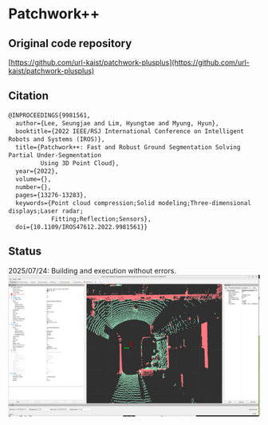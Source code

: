 # Patchwork++

## Original code repository
[https://github.com/url-kaist/patchwork-plusplus](https://github.com/url-kaist/patchwork-plusplus)

## Citation
```
@INPROCEEDINGS{9981561,
  author={Lee, Seungjae and Lim, Hyungtae and Myung, Hyun},
  booktitle={2022 IEEE/RSJ International Conference on Intelligent Robots and Systems (IROS)}, 
  title={Patchwork++: Fast and Robust Ground Segmentation Solving Partial Under-Segmentation
         Using 3D Point Cloud}, 
  year={2022},
  volume={},
  number={},
  pages={13276-13283},
  keywords={Point cloud compression;Solid modeling;Three-dimensional displays;Laser radar;
            Fitting;Reflection;Sensors},
  doi={10.1109/IROS47612.2022.9981561}}
```

## Status
2025/07/24: Building and execution without errors.
![Screenshot](./Screenshot%20at%202025-07-24%2015-56-42.png)
